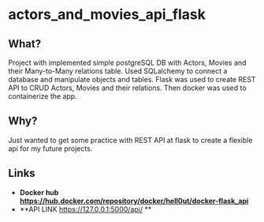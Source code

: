 # actors_and_movies_api_flask

## What?
Project with implemented simple postgreSQL DB with Actors, Movies and their Many-to-Many relations table. Used SQLalchemy to connect a database and manipulate objects and tables. 
Flask was used to create REST API to CRUD Actors, Movies and their relations. Then docker was used to containerize the app.


## Why?
Just wanted to get some practice with REST API at flask to create a flexible api for my future projects.

## Links

- **Docker hub https://hub.docker.com/repository/docker/hell0ut/docker-flask_api**
- **API LINK https://127.0.0.1:5000/api/ **
